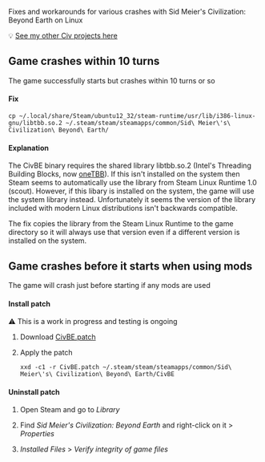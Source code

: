 Fixes and workarounds for various crashes with Sid Meier's Civilization: Beyond Earth on Linux

💡 [See my other Civ projects here](https://github.com/search?q=user%3Abmaupin+topic%3Acivilization&type=Repositories)

## Game crashes within 10 turns

The game successfully starts but crashes within 10 turns or so

#### Fix

```
cp ~/.local/share/Steam/ubuntu12_32/steam-runtime/usr/lib/i386-linux-gnu/libtbb.so.2 ~/.steam/steam/steamapps/common/Sid\ Meier\'s\ Civilization\ Beyond\ Earth/
```

#### Explanation

The CivBE binary requires the shared library libtbb.so.2 (Intel's Threading Building Blocks, now [oneTBB](https://github.com/oneapi-src/oneTBB)). If this isn't installed on the system then Steam seems to automatically use the library from Steam Linux Runtime 1.0 (scout). However, if this libary is installed on the system, the game will use the system library instead. Unfortunately it seems the version of the library included with modern Linux distributions isn't backwards compatible.

The fix copies the library from the Steam Linux Runtime to the game directory so it will always use that version even if a different version is installed on the system.

## Game crashes before it starts when using mods

The game will crash just before starting if any mods are used

#### Install patch

⚠️ This is a work in progress and testing is ongoing

1. Download [CivBE.patch](CivBE.patch)
1. Apply the patch

   ```
   xxd -c1 -r CivBE.patch ~/.steam/steam/steamapps/common/Sid\ Meier\'s\ Civilization\ Beyond\ Earth/CivBE
   ```

#### Uninstall patch

1. Open Steam and go to _Library_

1. Find _Sid Meier's Civilization: Beyond Earth_ and right-click on it > _Properties_

1. _Installed Files_ > _Verify integrity of game files_
